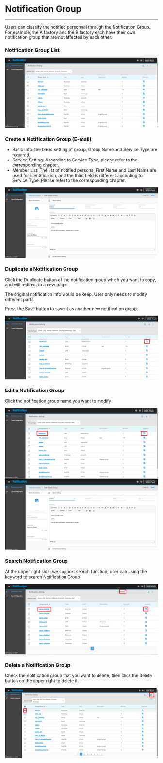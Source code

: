 # Notification Group

---

Users can classify the notified personnel through the Notification Group. For example, the A factory and the B factory each have their own notification group that are not affected by each other.

### Notification Group List

![](/assets/notification_full.png)

### Create a Notification Group \(E-mail\)

* Basic Info: the basic setting of group, Group Name and Service Type are required.
* Service Setting: According to Service Type, please refer to the corresponding chapter.
* Member List: The list of notified persons, First Name and Last Name are used for identification, and the third field is different according to Service Type. Please refer to the corresponding chapter.

![](/assets/Notification_email.png)

### Duplicate a Notification Group

Click the Duplicate button of the notification group which you want to copy, and will redirect to a new page.

The original notification info would be keep. User only needs to modify different parts.

Press the Save button to save it as another new notification group.

![](/assets/duplicatie_email.png)

### Edit a Notification Group

Click the notification group name you want to modify

![](/assets/Notification_editGroup_0911.png)![](/assets/Notification_email2.png)

### Search Notification Group

At the upper right side: we support search function, user can using the keyword to search Notification Group

![](/assets/searchbox_s.png)

### Delete a Notification Group

Check the notification group that you want to delete, then click the delete button on the upper right to delete it.

![](/assets/deleteicon.png)

